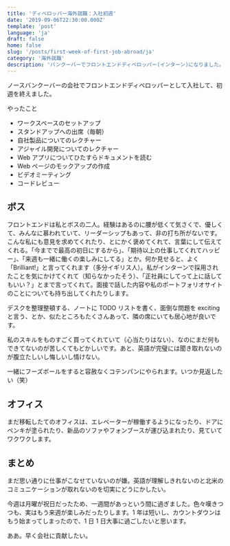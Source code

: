```yaml
---
title: 'ディベロッパー海外就職：入社初週'
date: '2019-09-06T22:30:00.000Z'
template: 'post'
language: 'ja'
draft: false
home: false
slug: '/posts/first-week-of-first-job-abroad/ja'
category: '海外就職'
description: 'バンクーバーでフロントエンドディベロッパー(インターン)になりました。初週のことを記録しています。'
---
```


ノースバンクーバーの会社でフロントエンドディベロッパーとして入社して、初週を終えました。

やったこと

- ワークスペースのセットアップ
- スタンドアップへの出席（毎朝）
- 自社製品についてのレクチャー
- アジャイル開発についてのレクチャー
- Web アプリについてひたすらドキュメントを読む
- Web ページのモックアップの作成
- ビデオミーティング
- コードレビュー

## ボス

フロントエンドは私とボスの二人。経験はあるのに腰が低くて気さくで、優しくて、みんなに慕われていて、リーダーシップもあって、非の打ち所がないです。こんな私にも意見を求めてくれたり、とにかく褒めてくれて、言葉にして伝えてくれる。「今までで最高の初日にするから」、「期待以上の仕事してくれてハッピー」、「来週も一緒に働くの楽しみにしてる」とか。何か見せると、よく「Brilliant!」と言ってくれます（多分イギリス人）。私がインターンで採用されたことを気にかけてくれて（知らなかったそう）、「正社員にしてって上に話してもいい？」とまで言ってくれて。面接で話した内容や私のポートフォリオサイトのことについても持ち出してくれたりします。

デスクを整理整頓する、ノートに TODO リストを書く、面倒な問題を exciting と言う、とか、似たところもたくさんあって、隣の席にいても居心地が良いです。

私のスキルをものすごく買ってくれていて（心当たりはない）、なのにまだ何もできてないのが苦しくてもどかしいです。あと、英語が完璧には聞き取れないのが腹立たしいし悔しいし情けない。

一緒にフーズボールをすると容赦なくコテンパンにやられます。いつか見返したい（笑）

## オフィス

まだ移転したてのオフィスは、エレベーターが稼働するようになったり、ドアにペンキが塗られたり、新品のソファやフォンブースが運び込まれたり、見ていてワクワクします。

## まとめ

まだ思い通りに仕事がこなせていないのが嫌。英語が理解しきれないのと北米のコミュニケーションが取れないのを切実にどうにかしたい。

今週は月曜が祝日だったため、一週間があっという間に過ぎました。色々嘆きつつも、実はもう来週が楽しみだったりします。1 年は短いし、カウントダウンはもう始まってしまったので、1 日 1 日大事に過ごしたいと思います。

ああ。早く会社に貢献したい。
